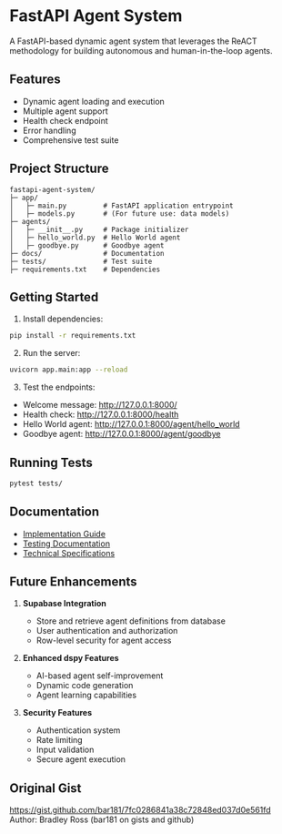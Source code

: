# FastAPI Agent System

A FastAPI-based dynamic agent system that leverages the ReACT methodology for building autonomous and human-in-the-loop agents.

## Features
- Dynamic agent loading and execution
- Multiple agent support
- Health check endpoint
- Error handling
- Comprehensive test suite

## Project Structure
```
fastapi-agent-system/
├─ app/
│   ├─ main.py         # FastAPI application entrypoint
│   ├─ models.py       # (For future use: data models)
├─ agents/
│   ├─ __init__.py     # Package initializer
│   ├─ hello_world.py  # Hello World agent
│   ├─ goodbye.py      # Goodbye agent
├─ docs/               # Documentation
├─ tests/              # Test suite
├─ requirements.txt    # Dependencies
```

## Getting Started

1. Install dependencies:
```bash
pip install -r requirements.txt
```

2. Run the server:
```bash
uvicorn app.main:app --reload
```

3. Test the endpoints:
- Welcome message: http://127.0.0.1:8000/
- Health check: http://127.0.0.1:8000/health
- Hello World agent: http://127.0.0.1:8000/agent/hello_world
- Goodbye agent: http://127.0.0.1:8000/agent/goodbye

## Running Tests
```bash
pytest tests/
```

## Documentation
- [Implementation Guide](docs/Implementation_Guide.md)
- [Testing Documentation](docs/tests.md)
- [Technical Specifications](docs/Technical_Specifications.md)

## Future Enhancements
1. **Supabase Integration**
   - Store and retrieve agent definitions from database
   - User authentication and authorization
   - Row-level security for agent access

2. **Enhanced dspy Features**
   - AI-based agent self-improvement
   - Dynamic code generation
   - Agent learning capabilities

3. **Security Features**
   - Authentication system
   - Rate limiting
   - Input validation
   - Secure agent execution

## Original Gist
https://gist.github.com/bar181/7fc0286841a38c72848ed037d0e561fd
Author: Bradley Ross (bar181 on gists and github)
